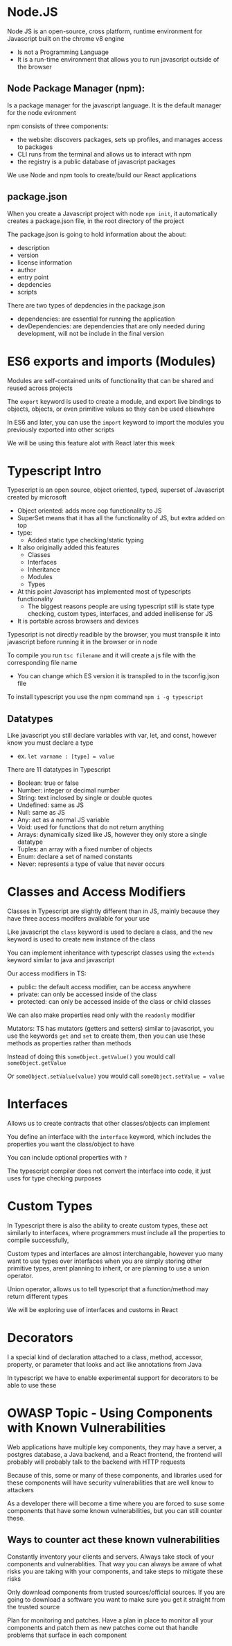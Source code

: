 # Node.JS

Node JS is an open-source, cross platform, runtime environment for Javascript built on the chrome v8 engine

- Is not a Programming Language
- It is a run-time environment that allows you to run javascript outside of the browser

## Node Package Manager (npm):

Is a package manager for the javascript language. It is the default manager for the node evironment

npm consists of three components:
- the website: discovers packages, sets up profiles, and manages access to packages
- CLI runs from the terminal and allows us to interact with npm
- the registry is a public database of javascript packages

We use Node and npm tools to create/build our React applications

## package.json

When you create a Javascript project with node `npm init`, it automatically creates a package.json file, in the root directory of the project

The package.json is going to hold information about the about:
- description
- version
- license information
- author
- entry point
- depdencies
- scripts

There are two types of depdencies in the package.json
- dependencies: are essential for running the application
- devDependencies: are dependencies that are only needed during development, will not be include in the final version

# ES6 exports and imports (Modules)

Modules are self-contained units of functionality that can be shared and reused across projects

The `export` keyword is used to create a module, and export live bindings to objects, objects, or even primitive values so they can be used elsewhere

In ES6 and later, you can use the `import` keyword to import the modules you previously exported into other scripts

We will be using this feature alot with React later this week

# Typescript Intro

Typescript is an open source, object oriented, typed, superset of Javascript created by microsoft
- Object oriented: adds more oop functionality to JS
- SuperSet means that it has all the functionality of JS, but extra added on top
- type:
    - Added static type checking/static typing
- It also originally added this features
    - Classes
    - Interfaces
    - Inheritance
    - Modules
    - Types
- At this point Javascript has implemented most of typescripts functionality
    - The biggest reasons people are using typescript still is state type checking, custom types, interfaces, and added inellisense for JS
- It is portable across browsers and devices

Typescript is not directly readible by the browser, you must transpile it into javascript before running it in the browser or in node

To compile you run `tsc filename` and it will create a js file with the corresponding file name
- You can change which ES version it is transpiled to in the tsconfig.json file

To install typescript you use the npm command `npm i -g typescript`

## Datatypes

Like javascript you still declare variables with var, let, and const, however know you must declare a type

- ex. `let varname : [type] = value`

There are 11 datatypes in Typescript

- Boolean: true or false
- Number: integer or decimal number
- String: text inclosed by single or double quotes
- Undefined: same as JS
- Null: same as JS
- Any: act as a normal JS variable
- Void: used for functions that do not return anything
- Arrays: dynamically sized like JS, however they only store a single datatype
- Tuples: an array with a fixed number of objects
- Enum: declare a set of named constants
- Never: represents a type of value that never occurs

# Classes and Access Modifiers

Classes in Typescript are slightly different than in JS, mainly because they have three access modifers available for your use

Like javascript the `class` keyword is used to declare a class, and the `new` keyword is used to create new instance of the class

You can implement inheritance with typescript classes using the `extends` keyword similar to java and javascript

Our access modifiers in TS:
- public: the default access modifier, can be access anywhere
- private: can only be accessed inside of the class
- protected: can only be accessed inside of the class or child classes

We can also make properties read only with the `readonly` modifier

Mutators: TS has mutators (getters and setters) similar to javascript, you use the keywords `get` and `set` to create them, then you can use these methods as properties rather than methods

Instead of doing this `someObject.getValue()` you would call `someObject.getValue`

Or `someObject.setValue(value)` you would call `someObject.setValue = value`

# Interfaces

Allows us to create contracts that other classes/objects can implement

You define an interface with the `interface` keyword, which includes the properties you want the class/object to have

You can include optional properties with `?`

The typescript compiler does not convert the interface into code, it just uses for type checking purposes

# Custom Types

In Typescript there is also the ability to create custom types, these act similarly to interfaces, where programmers must include all the properties to compile successfully,

Custom types and interfaces are almost interchangable, however yuo many want to use types over interfaces when you are simply storing other primitive types, arent planning to inherit, or are planning to use a union operator.

Union operator, allows us to tell typescript that a function/method may return different types

We will be exploring use of interfaces and customs in React

# Decorators

I a special kind of declaration attached to a class, method, accessor, property, or parameter that looks and act like annotations from Java

In typescript we have to enable experimental support for decorators to be able to use these

# OWASP Topic - Using Components with Known Vulnerabilities

Web applications have multiple key components, they may have a server, a postgres database, a Java backend, and a React frontend, the frontend will probably will probably talk to the backend with HTTP requests

Because of this, some or many of these components, and libraries used for these components will have security vulnerabilities that are well know to attackers

As a developer there will become a time where you are forced to suse some components that have some known vulnerabilities, but you can still counter these.

## Ways to counter act these known vulnerabilities

Constantly inventory your clients and servers. Always take stock of your components and vulnerablities. That way you can always be aware of what risks you are taking with your components, and take steps to mitigate these risks

Only download components from trusted sources/official sources. If you are going to download a software you want to make sure you get it straight from the trusted source

Plan for monitoring and patches. Have a plan in place to monitor all your components and patch them as new patches come out that handle problems that surface in each component